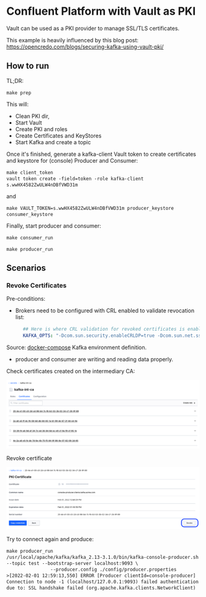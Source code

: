 # Confluent Platform with Vault as PKI

Vault can be used as a PKI provider to manage SSL/TLS certificates.

This example is heavily influenced by this blog post: https://opencredo.com/blogs/securing-kafka-using-vault-pki/

## How to run

TL;DR:

```shell
make prep
```

This will:

- Clean PKI dir,
- Start Vault
- Create PKI and roles
- Create Certificates and KeyStores
- Start Kafka and create a topic

Once it's finished, generate a kafka-client Vault token to create certificates and keystore for (console) Producer and Consumer:

```shell
make client_token
vault token create -field=token -role kafka-client
s.wwHX4582ZwULW4nDBfVWD31m
```

and

```shell
make VAULT_TOKEN=s.wwHX4582ZwULW4nDBfVWD31m producer_keystore consumer_keystore
```

Finally, start producer and consumer:

```shell
make consumer_run
```

```shell
make producer_run
```

## Scenarios

### Revoke Certificates

Pre-conditions:

- Brokers need to be configured with CRL enabled to validate revocation list:

```yaml
      ## Here is where CRL validation for revoked certificates is enabled.
      KAFKA_OPTS: "-Dcom.sun.security.enableCRLDP=true -Dcom.sun.net.ssl.checkRevocation=true"
```
Source: [docker-compose](docker-compose.yml) Kafka environment definition.

- producer and consumer are writing and reading data properly.

Check certificates created on the intermediary CA:

![Certificates](certificates.png)

Revoke certificate

![Revoke certificate](revoke.png)

Try to connect again and produce:

```shell
make producer_run
/usr/local/apache/kafka/kafka_2.13-3.1.0/bin/kafka-console-producer.sh --topic test --bootstrap-server localhost:9093 \
                --producer.config ./config/producer.properties
>[2022-02-01 12:59:13,550] ERROR [Producer clientId=console-producer] Connection to node -1 (localhost/127.0.0.1:9093) failed authentication due to: SSL handshake failed (org.apache.kafka.clients.NetworkClient)
```
